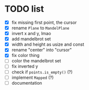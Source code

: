 # TODO list

- [x] fix missing first point, the cursor
- [x] rename `Plane` to `MandelPlane`
- [x] invert x and y, lmao
- [x] add mandelbrot set
- [x] width and height as usize and const
- [x] rename "center" into "cursor"
- [x] fix color thing
- [ ] color the mandelbrot set
- [ ] fix inverted y
- [ ] check if `points.is_empty()` (?)
- [ ] implement `Mapped` (?)
- [ ] documentation
